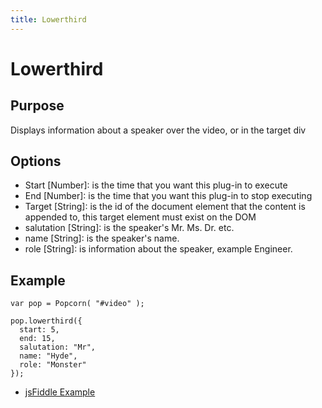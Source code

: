 ```yaml
---
title: Lowerthird
---
```

# Lowerthird #

## Purpose ##

Displays information about a speaker over the video, or in the target div

## Options ##

* Start \[Number\]: is the time that you want this plug-in to execute
* End \[Number\]: is the time that you want this plug-in to stop executing
* Target \[String\]: is the id of the document element that the content is appended to, this target element must exist on the DOM
* salutation \[String\]: is the speaker's Mr. Ms. Dr. etc.
* name \[String\]: is the speaker's name.
* role \[String\]: is information about the speaker, example Engineer.

## Example ##

    var pop = Popcorn( "#video" );

    pop.lowerthird({
      start: 5,
      end: 15,
      salutation: "Mr",
      name: "Hyde",
      role: "Monster"
    });

* [jsFiddle Example](http://jsfiddle.net/popcornjs/d5Du8/)
